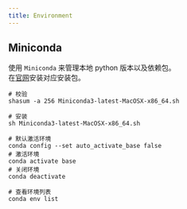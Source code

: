 ```yaml
---
title: Environment
---
```

## Miniconda
使用 `Miniconda` 来管理本地 python 版本以及依赖包。  
在[官网](https://docs.conda.io/en/latest/miniconda.html)安装对应安装包。

``` shell
# 校验
shasum -a 256 Miniconda3-latest-MacOSX-x86_64.sh

# 安装
sh Miniconda3-latest-MacOSX-x86_64.sh

# 默认激活环境
conda config --set auto_activate_base false
# 激活环境
conda activate base
# 关闭环境
conda deactivate

# 查看环境列表
conda env list
```